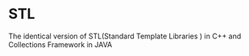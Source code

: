 # STL
The identical version of STL(Standard Template Libraries ) in C++ and Collections Framework in JAVA
